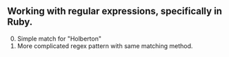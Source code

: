 Working with regular expressions, specifically in Ruby.
---
0. Simple match for \"Holberton\"
1. More complicated regex pattern with same matching method.